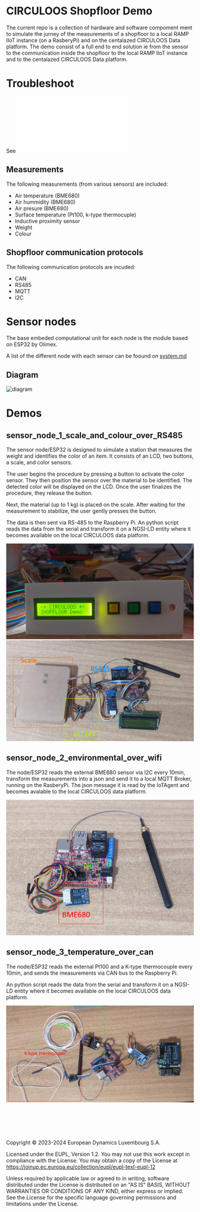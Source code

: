 # CIRCULOOS Shopfloor Demo

The current repo is a collection of hardware and software compoment ment to simulate the jurney of the measurements of a shopfloor to a local RAMP IIoT instance (on a RasberyPi) and on the centalazed CIRCULOOS Data platform.
The demo consist of a full end to end solution ie from the sensor to the communication inside the shopfloor to the local RAMP IIoT instance and to the centalazed CIRCULOOS Data platform.

# Troubleshoot
See ![Troubleshoot](./Troubleshoot.md)

## Measurements
The following measurements (from various sensors) are included:
- Air temperature (BME680)
- Air hummidity (BME680)
- Air presure (BME680)
- Surface temperature (Pt100, k-type thermocuple)
- Inductive proximity sensor
- Weight
- Colour


## Shopfloor communication protocols 
The following communication protocols are incuded:
- CAN
- RS485 
- MQTT 
- I2C

# Sensor nodes 

The base embeded computational unit for each node is the module based on ESP32 by Olimex.

A list of the different node with each sensor can be foound on [system.md](./system.md)

## Diagram
![diagram](./diagram.png)





# Demos

## sensor_node_1_scale_and_colour_over_RS485

The sensor node/ESP32  is designed to simulate a station that measures the weight and identifies the color of an item. It consists of an LCD, two buttons, a scale, and color sensors.

The user begins the procedure by pressing a button to activate the color sensor. They then position the sensor over the material to be identified. The detected color will be displayed on the LCD. Once the user finalizes the procedure, they release the button.

Next, the material (up to 1 kg) is placed on the scale. After waiting for the measurement to stabilize, the user gently presses the button.

The data is then sent via RS-485 to the Raspberry Pi. An python script reads the data from the serial and transform it on a NGSI-LD entity where it becomes available on the local CIRCULOOS data platform.

![node_1_display](./images/node_1_display.jpg)
![node_1](./images/node_1.jpg)


## sensor_node_2_environmental_over_wifi

The node/ESP32 reads the external BME680 sensor via I2C every 10min, transform the measurements into a json and send it to a local MQTT Broker, running on the RasberyPi.
The json message it is read by the IoTAgent and becomes avalable to the local CIRCULOOS data platform. 

![node_2](./images/node_2.jpg)

## sensor_node_3_temperature_over_can

The node/ESP32 reads the external Pt100 and a K-type thermocouple every 10min, and sends the measurements via CAN bus to the Raspberry Pi. 

An python script reads the data from the serial and transform it on a NGSI-LD entity where it becomes available on the local CIRCULOOS data platform.


![node_3](./images/node_3.jpg)


<br />
<br />
<br />
<br />

Copyright © 2023-2024 European Dynamics Luxembourg S.A.

Licensed under the EUPL, Version 1.2.
You may not use this work except in compliance with the License.
You may obtain a copy of the License at https://joinup.ec.europa.eu/collection/eupl/eupl-text-eupl-12 


Unless required by applicable law or agreed to in writing, software distributed under the License is distributed on an "AS IS" BASIS,
WITHOUT WARRANTIES OR CONDITIONS OF ANY KIND, either express or implied. See the License for the specific language governing permissions and limitations under the License.